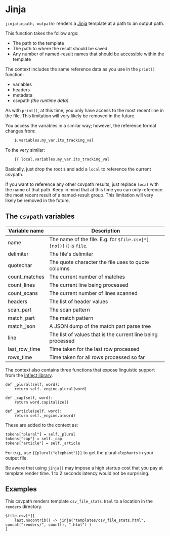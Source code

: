 
# Jinja

`jinja(inpath, outpath)` renders a <a href='https://palletsprojects.com/p/jinja/'>Jinja</a> template at a path to an output path.

This function takes the follow args:
- The path to the template
- The path to where the result should be saved
- Any number of named-result names that should be accessible within the template

The context includes the same reference data as you use in the `print()` function:
- variables
- headers
- metadata
- csvpath _(the runtime data)_

As with `print()`, at this time, you only have access to the most recent line in the file. This limitation will very likely be removed in the future.

You access the variables in a similar way; however, the reference format changes from:

```bash
    $.variables.my_var.its_tracking_val
```

To the very similar:

```bash
    {{ local.variables.my_var.its_tracking_val
```

Basically, just drop the root `$` and add a `local` to reference the current csvpath.

If you want to reference any other csvpath results, just replace `local` with the name of that path. Keep in mind that at this time you can only reference the most recent result of a named-result group. This limitation will very likely be removed in the future.

## The `csvpath` variables

| Variable name     | Description                                                           |
|-------------------|-----------------------------------------------------------------------|
|name               | The name of the file. E.g. for `$file.csv[*][no()]` it is `file`.     |
|delimiter          | The file's delimiter                                                  |
|quotechar          | The quote character the file uses to quote columns                    |
|count_matches      | The current number of matches                                         |
|count_lines        | The current line being processed                                      |
|count_scans        | The current number of lines scanned                                   |
|headers            | The list of header values                                             |
|scan_part          | The scan pattern                                                      |
|match_part         | The match pattern                                                     |
|match_json         | A JSON dump of the match part parse tree                              |
|line               | The list of values that is the current line being processed           |
|last_row_time      | Time taken for the last row processed                                 |
|rows_time          | Time taken for all rows processed so far                              |

The context also contains three functions that expose linguistic support from the <a href='https://pypi.org/project/inflect/'>Inflect library</a>.

    def _plural(self, word):
        return self._engine.plural(word)

    def _cap(self, word):
        return word.capitalize()

    def _article(self, word):
        return self._engine.a(word)

These are added to the context as:

    tokens["plural"] = self._plural
    tokens["cap"] = self._cap
    tokens["article"] = self._article


For e.g., use `{{plural("elephant")}}` to get the plural `elephants` in your output file.

Be aware that using `jinja()` may impose a high startup cost that you pay at template render time. 1 to 2 seconds latency would not be surprising.

## Examples

This csvpath renders template `csv_file_stats.html` to a location in the `renders` directory.

    $file.csv[*][
        last.nocontrib() -> jinja("templates/csv_file_stats.html", concat("renders/", count(), ".html") )
    ]



